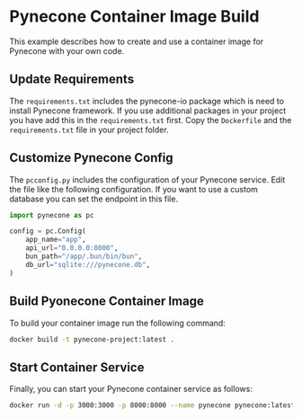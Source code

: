 # Pynecone Container Image Build
This example describes how to create and use a container image for Pynecone with your own code.

## Update Requirements
The `requirements.txt` includes the pynecone-io package which is need to install Pynecone framework. If you use additional packages in your project you have add this in the `requirements.txt` first. Copy the `Dockerfile` and the `requirements.txt` file in your project folder.

## Customize Pynecone Config
The `pcconfig.py` includes the configuration of your Pynecone service. Edit the file like the following configuration. If you want to use a custom database you can set the endpoint in this file.

```python
import pynecone as pc

config = pc.Config(
    app_name="app",
    api_url="0.0.0.0:8000",
    bun_path="/app/.bun/bin/bun",
    db_url="sqlite:///pynecone.db",
)
```

## Build Pyonecone Container Image
To build your container image run the following command:

```bash
docker build -t pynecone-project:latest .
```

## Start Container Service
Finally, you can start your Pynecone container service as follows:

```bash
docker run -d -p 3000:3000 -p 8000:8000 --name pynecone pynecone:latest
```